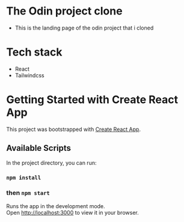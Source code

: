 # The Odin project clone
- This is the landing page of the odin project that i cloned

# Tech stack
- React
- Tailwindcss


# Getting Started with Create React App

This project was bootstrapped with [Create React App](https://github.com/facebook/create-react-app).

## Available Scripts

In the project directory, you can run:

### `npm install`
### then `npm start`

Runs the app in the development mode.\
Open [http://localhost:3000](http://localhost:3000) to view it in your browser.

